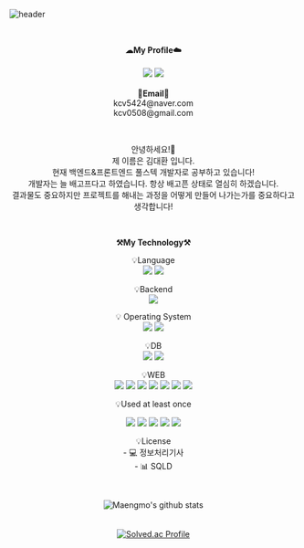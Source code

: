 ![header](https://capsule-render.vercel.app/api?type=waving&color=gradient&height=300&section=header&text=Welcome%20StoryHouse&desc=by:Maengmo%20&descSize=20&descAlign=80&fontAlign=50&fontSize=80&animation=twinkling)

<br> 

<p align="center">
    <Strong>☁My Profile☁️</Strong><br><br>
    <a href="https://maengmo.tistory.com/" target="_blank"><img src="https://img.shields.io/badge/Tistory-535D6C?style=flat-square&logo=Tistory&logoColor=white"/></a>
    <a href="https://github.com/Maengmo" target="_blank"><img src="https://img.shields.io/badge/GitHub-181717?style=flat-square&logo=GitHub&logoColor=white"/></a>
<br><br>
<Strong>📧Email📧</Strong><br>kcv5424@naver.com<br>kcv0508@gmail.com<br>

</p>

<br>

<p align="center">
안녕하세요!👐<br>
제 이름은 김대환 입니다.<br>
현재 백엔드&프론트엔드 풀스텍 개발자로 공부하고 있습니다!<br>
개발자는 늘 배고프다고 하였습니다. 항상 배고픈 상태로 열심히 하겠습니다.<br>
결과물도 중요하지만 프로젝트를 해내는 과정을 어떻게 만들어 나가는가를 중요하다고 생각합니다! 
</p>

<br>

<p align="center">
    <Strong>⚒️My Technology⚒️</Strong><br>
</p>

<p align="center" display="inline-block">
    💡Language <br>
    <img src="https://img.shields.io/badge/JAVA-007396?style=for-the-badge&logo=java&logoColor=white"> 
    <img src="https://img.shields.io/badge/Python-3776AB?style=for-the-badge&logo=Python&logoColor=white">
</p>
<p align="center" display="inline-block">
    💡Backend <br>
    <img src="https://img.shields.io/badge/Spring-6DB33F?style=for-the-badge&logo=Spring&logoColor=white">
</p>
<p align="center" display="inline-block">
    💡 Operating System <br>
    <img src="https://img.shields.io/badge/macOS-000000?style=for-the-badge&logo=macOS IDEA&logoColor=white"> 
    <img src="https://img.shields.io/badge/Windows-0078D6?style=for-the-badge&logo=Windows IDEA&logoColor=white"> 
</p>
<p align="center" display="inline-block">
    💡DB <br>
    <img src="https://img.shields.io/badge/Oracle-F80000?style=for-the-badge&logo=Oracle&logoColor=white">
    <img src="https://img.shields.io/badge/mysql-4479A1?style=for-the-badge&logo=mysql&logoColor=white">
</p>

<p align="center" display="inline-block">
    💡WEB <br>
     <img src="https://img.shields.io/badge/javascript-F7DF1E?style=for-the-badge&logo=javascript&logoColor=black">
     <img src="https://img.shields.io/badge/css-1572B6?style=for-the-badge&logo=css3&logoColor=white">
     <img src="https://img.shields.io/badge/html-E34F26?style=for-the-badge&logo=html5&logoColor=white">
     <img src="https://img.shields.io/badge/JSP-007396?style=for-the-badge&logo=jsp&logoColor=white">
     <img src="https://img.shields.io/badge/jquery-0769AD?style=for-the-badge&logo=jquery&logoColor=white">
    <img src="https://img.shields.io/badge/apachetomcat-F8DC75?style=for-the-badge&logo=apachetomcat&logoColor=white">
     <img src="https://img.shields.io/badge/Ajax-ECD53F?style=for-the-badge&logo=Ajax&logoColor=white">
</p>

<p align="center">
    💡Used at least once
</p>
<p align="center" display="inline-block">
  <img src="https://img.shields.io/badge/C-A8B9CC?style=for-the-badge&logo=C&logoColor=white">
  <img src="https://img.shields.io/badge/Linux-FCC624?style=for-the-badge&logo=Linux&logoColor=white">
  <img src="https://img.shields.io/badge/C++-00599C?style=for-the-badge&logo=C++&logoColor=white">
  <img src="https://img.shields.io/badge/Jupyter-F37626?style=for-the-badge&logo=Jupyter&logoColor=white">
  <img src="https://img.shields.io/badge/Apache Spark-E25A1C?style=for-the-badge&logo=Apache&logoColor=white">
</p>

<p align="center" display="inline-block">
    💡License <br>
    - 💻 정보처리기사<br>
    - 📊 SQLD
</p>
<br>

<div align="center">
    
![Maengmo's github stats](https://github-readme-stats.vercel.app/api?username=Maengmo&show_icons=true)
<br><br><br>
[![Solved.ac Profile](http://mazassumnida.wtf/api/v2/generate_badge?boj=kcv5424)](https://solved.ac/kcv5424/)

    
</div>

</a>



